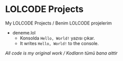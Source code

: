 # LOLCODE Projects

My LOLCODE Projects / Benim LOLCODE projelerim

- deneme.lol
    - Konsolda `Hello, World!` yazısı çıkar.
    - It writes `Hello, World!` to the console. 

*All code is my original work / Kodların tümü bana aittir*
